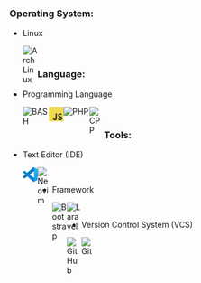 ### Operating System:

- Linux

  <a href="https://archlinux.org">
    <img align="left" alt="Arch Linux" width="26px" src="https://upload.wikimedia.org/wikipedia/commons/a/a5/Archlinux-icon-crystal-64.svg" />
  </a>

<br>

### Language:

- Programming Language

  <a href="https://www.gnu.org/software/bash">
    <img align="left" alt="BASH" width="46px" src="https://upload.wikimedia.org/wikipedia/commons/8/82/Gnu-bash-logo.svg" />
  </a>

  <a href="https://www.javascript.com">
    <img align="left" alt="Javascript" width="26px" src="https://raw.githubusercontent.com/github/explore/80688e429a7d4ef2fca1e82350fe8e3517d3494d/topics/javascript/javascript.png" />
  </a>

  <a href="https://www.php.net">
    <img align="left" alt="PHP" width="46px" src="https://www.php.net/images/logos/new-php-logo.svg" />
  </a>

  <a href="https://isocpp.org">
    <img align="left" alt="CPP" width="26px" src="https://upload.wikimedia.org/wikipedia/commons/1/18/ISO_C%2B%2B_Logo.svg" />
  </a>

<br>

### Tools:

- Text Editor (IDE)
  
  <a href="https://code.visualstudio.com">
    <img align="left" alt="Visual Studio Code" width="26px" src="https://raw.githubusercontent.com/github/explore/80688e429a7d4ef2fca1e82350fe8e3517d3494d/topics/visual-studio-code/visual-studio-code.png" />
  </a>

  <a href="neovim.io">
    <img align="left"alt="Neovim" width="26px" src="https://www.vectorlogo.zone/logos/neovimio/neovimio-icon.svg" />
  </a>

<br>

- Framework

  <a href="https://getbootstrap.com">
    <img align="left" alt="Bootstrap" width="26px" src="https://upload.wikimedia.org/wikipedia/commons/b/b2/Bootstrap_logo.svg" />
  </a>

  <a href="https://laravel.com">
    <img align="left" alt="Laravel" width="26px" src="https://upload.wikimedia.org/wikipedia/commons/9/9a/Laravel.svg" />
  </a>

<br>

- Version Control System (VCS)

  <a href="https://github.com/" target="_blank">
    <img align="left" alt="GitHub" width="26px" src="https://github.githubassets.com/images/modules/logos_page/GitHub-Mark.png"/>
  </a>

  <a href="https://git-scm.com">
    <img align="left" alt="Git" width="26px" src="https://upload.wikimedia.org/wikipedia/commons/e/e0/Git-logo.svg" />
  </a> 
